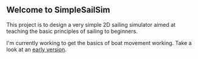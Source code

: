## Welcome to SimpleSailSim

This project is to design a very simple 2D sailing simulator aimed at teaching the basic principles of sailing to beginners.

I'm currently working to get the basics of boat movement working. Take a look at an [early version](sail.html).
